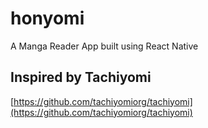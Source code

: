 # honyomi

A Manga Reader App built using React Native

## Inspired by Tachiyomi

[https://github.com/tachiyomiorg/tachiyomi](https://github.com/tachiyomiorg/tachiyomi)